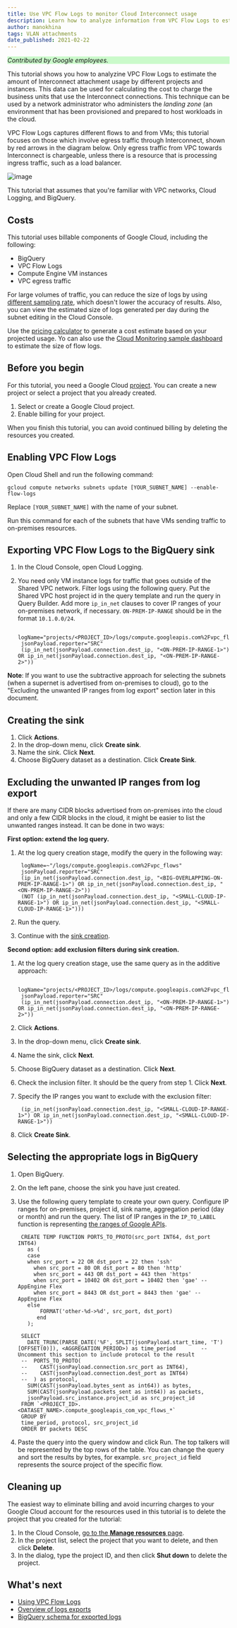 ```yaml
---
title: Use VPC Flow Logs to monitor Cloud Interconnect usage
description: Learn how to analyze information from VPC Flow Logs to estimate the amount of Cloud Interconnect usage by different projects.
author: manokhina
tags: VLAN attachments
date_published: 2021-02-22
---
```


<p style="background-color:#CAFACA;"><i>Contributed by Google employees.</i></p>
 
This tutorial shows you how to analyzine VPC Flow Logs to estimate the amount of Interconnect attachment usage by different projects and instances. 
This data can be used for calculating the cost to charge the business units that use the Interconnect connections. This technique can be used by a network 
administrator who administers the *landing zone* (an environment that has been provisioned and prepared to host workloads in the cloud.

VPC Flow Logs captures different flows to and from VMs; this tutorial focuses on those which involve egress traffic through Interconnect, shown by red arrows in
the diagram below. Only egress traffic from VPC towards Interconnect is chargeable, unless there is a resource that is processing ingress traffic, such as a load
balancer.

![image](https://storage.googleapis.com/gcp-community/tutorials/interconnect-usage-using-vpc-flow-logs/diagram.png)

This tutorial that assumes that you're familiar with VPC networks, Cloud Logging, and BigQuery.

## Costs

This tutorial uses billable components of Google Cloud, including the following:

-  BigQuery
-  VPC Flow Logs
-  Compute Engine VM instances
-  VPC egress traffic 

For large volumes of traffic, you can reduce the size of logs by using [different sampling rate](https://cloud.google.com/vpc/docs/flow-logs#log-sampling), which 
doesn't lower the accuracy of results. Also, you can view the estimated size of logs generated per day during the subnet editing in the Cloud Console. 

Use the [pricing calculator](https://cloud.google.com/products/calculator) to generate a cost estimate based on your projected usage. Yo can also use the
[Cloud Monitoring sample dashboard](https://github.com/GoogleCloudPlatform/monitoring-dashboard-samples/blob/master/dashboards/networking/vpc-flow-logs-monitoring.json) to estimate the size of flow logs.

## Before you begin

For this tutorial, you need a Google Cloud [project](https://cloud.google.com/resource-manager/docs/cloud-platform-resource-hierarchy#projects). You can create a
new project or select a project that you already created.

1. Select or create a Google Cloud project.
1. Enable billing for your project.

When you finish this tutorial, you can avoid continued billing by deleting the resources you created.

## Enabling VPC Flow Logs

Open Cloud Shell and run the following command:

    gcloud compute networks subnets update [YOUR_SUBNET_NAME] --enable-flow-logs
    
 Replace `[YOUR_SUBNET_NAME]` with the name of your subnet.
 
 Run this command for each of the subnets that have VMs sending traffic to on-premises resources.

## Exporting VPC Flow Logs to the BigQuery sink

1. In the Cloud Console, open Cloud Logging. 
1. You need only VM instance logs for traffic that goes outside of the Shared VPC network. Filter logs using the following query. Put the Shared VPC host project id in the query template and run the query in Query Builder. Add more `ip_in_net` clauses to cover IP ranges of your on-premises network, if necessary. `ON-PREM-IP-RANGE` should be in the format `10.1.0.0/24`.  

        logName="projects/<PROJECT_ID>/logs/compute.googleapis.com%2Fvpc_flows"
        jsonPayload.reporter="SRC"
        (ip_in_net(jsonPayload.connection.dest_ip, "<ON-PREM-IP-RANGE-1>") OR ip_in_net(jsonPayload.connection.dest_ip, "<ON-PREM-IP-RANGE-2>"))

**Note**: If you want to use the subtractive approach for selecting the subnets (when a supernet is advertised from on-premises to cloud), go to the "Excluding the unwanted IP ranges from log export" section later in this document.

## Creating the sink

1. Click **Actions**.
1. In the drop-down menu, click **Create sink**. 
1. Name the sink. Click **Next**.
1. Choose BigQuery dataset as a destination. Click **Create Sink**.

## Excluding the unwanted IP ranges from log export

If there are many CIDR blocks advertised from on-premises into the cloud and only a few CIDR blocks in the cloud, it might be easier to list the unwanted ranges
instead. It can be done in two ways:

**First option: extend the log query.**

1. At the log query creation stage, modify the query in the following way:

        logName=~"/logs/compute.googleapis.com%2Fvpc_flows"
        jsonPayload.reporter="SRC"
        (ip_in_net(jsonPayload.connection.dest_ip, "<BIG-OVERLAPPING-ON-PREM-IP-RANGE-1>") OR ip_in_net(jsonPayload.connection.dest_ip, "<ON-PREM-IP-RANGE-2>"))
        (NOT (ip_in_net(jsonPayload.connection.dest_ip, "<SMALL-CLOUD-IP-RANGE-1>") OR ip_in_net(jsonPayload.connection.dest_ip, "<SMALL-CLOUD-IP-RANGE-1>")))

1. Run the query.
1. Continue with the [sink creation](#creating-the-sink).

**Second option: add exclusion filters during sink creation.**

1. At the log query creation stage, use the same query as in the additive approach:

        logName="projects/<PROJECT_ID>/logs/compute.googleapis.com%2Fvpc_flows"
        jsonPayload.reporter="SRC"
        (ip_in_net(jsonPayload.connection.dest_ip, "<ON-PREM-IP-RANGE-1>") OR ip_in_net(jsonPayload.connection.dest_ip, "<ON-PREM-IP-RANGE-2>"))

1. Click **Actions**.
1. In the drop-down menu, click **Create sink**.
1. Name the sink, click **Next**.
1. Choose BigQuery dataset as a destination. Click **Next**.
1. Check the inclusion filter. It should be the query from step 1. Click **Next**.
1. Specify the IP ranges you want to exclude with the exclusion filter:

        (ip_in_net(jsonPayload.connection.dest_ip, "<SMALL-CLOUD-IP-RANGE-1>") OR ip_in_net(jsonPayload.connection.dest_ip, "<SMALL-CLOUD-IP-RANGE-1>"))

1. Click **Create Sink**.

## Selecting the appropriate logs in BigQuery

1. Open BigQuery. 
1. On the left pane, choose the sink you have just created. 
1. Use the following query template to create your own query. Configure IP ranges for on-premises, project id, sink name, aggregation period (day or month)  and run the query. The list of IP ranges in the `IP_TO_LABEL` function is representing [the ranges of Google APIs](https://cloud.google.com/vpc/docs/configure-private-google-access#ip-addr-defaults).


        CREATE TEMP FUNCTION PORTS_TO_PROTO(src_port INT64, dst_port INT64)
          as (
          case 
          when src_port = 22 OR dst_port = 22 then 'ssh'
            when src_port = 80 OR dst_port = 80 then 'http'
            when src_port = 443 OR dst_port = 443 then 'https'
            when src_port = 10402 OR dst_port = 10402 then 'gae' -- AppEngine Flex
            when src_port = 8443 OR dst_port = 8443 then 'gae' -- AppEngine Flex
          else
              FORMAT('other-%d->%d', src_port, dst_port)
             end
          );
        
        SELECT 
          DATE_TRUNC(PARSE_DATE('%F', SPLIT(jsonPayload.start_time, 'T')[OFFSET(0)]), <AGGREGATION_PERIOD>) as time_period        -- Uncomment this section to include protocol to the result
        --  PORTS_TO_PROTO(
        --    CAST(jsonPayload.connection.src_port as INT64), 
        --    CAST(jsonPayload.connection.dest_port as INT64)
        --  ) as protocol,
          SUM(CAST(jsonPayload.bytes_sent as int64)) as bytes,
          SUM(CAST(jsonPayload.packets_sent as int64)) as packets,
          jsonPayload.src_instance.project_id as src_project_id
        FROM `<PROJECT_ID>.<DATASET_NAME>.compute_googleapis_com_vpc_flows_*`
        GROUP BY
        time_period, protocol, src_project_id
        ORDER BY packets DESC

1. Paste the query into the query window and click Run. The top talkers will be represented by the top rows of the table. You can change the query and sort the results by bytes, for example. `src_project_id` field represents the source project of the specific flow.

## Cleaning up

The easiest way to eliminate billing and avoid incurring charges to your Google Cloud account for the resources used in this tutorial is to delete the project 
that you created for the tutorial:

1. In the Cloud Console, [go to the **Manage resources** page](https://console.cloud.google.com/iam-admin/projects).
1. In the project list, select the project that you want to delete, and then click **Delete**.
1. In the dialog, type the project ID, and then click **Shut down** to delete the project.

## What's next
-  [Using VPC Flow Logs](https://cloud.google.com/vpc/docs/using-flow-logs)
-  [Overview of logs exports](https://cloud.google.com/logging/docs/export)
-  [BigQuery schema for exported logs](https://cloud.google.com/logging/docs/export/bigquery) 
